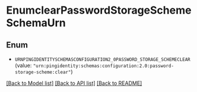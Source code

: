 # EnumclearPasswordStorageSchemeSchemaUrn

## Enum


* `URNPINGIDENTITYSCHEMASCONFIGURATION2_0PASSWORD_STORAGE_SCHEMECLEAR` (value: `"urn:pingidentity:schemas:configuration:2.0:password-storage-scheme:clear"`)


[[Back to Model list]](../README.md#documentation-for-models) [[Back to API list]](../README.md#documentation-for-api-endpoints) [[Back to README]](../README.md)


